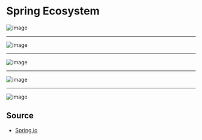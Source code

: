 # Spring Ecosystem


![image](https://i.pinimg.com/originals/eb/95/59/eb9559ad504e7ede8016114b579e334d.png)

<hr/>

![image](https://fabiana2611.github.io/img/spring/spring-ecosystem.jpg)

<hr/>

![image](https://user-images.githubusercontent.com/72712095/116346071-ddfefd80-a7bf-11eb-9551-53f188c7f878.png)

<hr/>

![image](https://ordina-jworks.github.io/img/spring-ecosystem/spring-popular.png)

<hr/>

![image](https://static.packt-cdn.com/products/9781783982387/graphics/2117_10_01.jpg)




## Source

<ul>
  <li><a href="https://spring.io/projects">Spring.io</li>
</ul>

